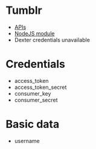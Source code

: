 # Tumblr

* [APIs](https://www.tumblr.com/docs/en/api/v2)
* [NodeJS module](https://github.com/tumblr/tumblr.js/)
* Dexter credentials unavailable

# Credentials
* access_token
* access_token_secret
* consumer_key
* consumer_secret

# Basic data

* username
